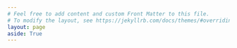 ```yaml
---
# Feel free to add content and custom Front Matter to this file.
# To modify the layout, see https://jekyllrb.com/docs/themes/#overriding-theme-defaults
layout: page
aside: True
---
```

